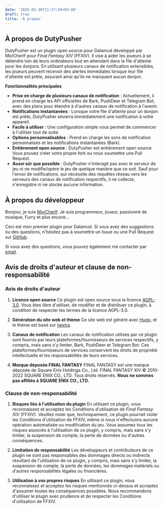 ```yaml
---
date: '2025-03-30T11:27:58+03:00'
draft: true
title: 'À propos'
---
```


## À propos de DutyPusher

DutyPusher est un plugin open source pour Dalamud développé par MorCherlf pour *Final Fantasy XIV* (FFXIV). Il vise à aider les joueurs à se détendre loin de leurs ordinateurs tout en attendant dans la file d'attente pour les donjons. En utilisant plusieurs canaux de notification extensibles, les joueurs peuvent recevoir des alertes immédiates lorsque leur file d'attente est prête, assurant ainsi qu'ils ne manquent aucun donjon.

**Fonctionnalités principales**

- **Prise en charge de plusieurs canaux de notification** : Actuellement, il prend en charge les API officielles de Bark, PushDeer et Telegram Bot, avec des plans pour étendre à d'autres canaux de notification à l'avenir.
- **Notifications instantanées** : Lorsque votre file d'attente pour un donjon est prête, DutyPusher enverra immédiatement une notification à votre appareil.
- **Facile à utiliser** : Une configuration simple vous permet de commencer à l'utiliser tout de suite.
- **Options personnalisables** : Prend en charge les sons de notification personnalisés et les notifications instantanées (Bark).
- **Entièrement open source** : DutyPusher est entièrement open source. Vous pouvez créer votre propre fork ou nous soumettre une Pull Request.
- **Aussi sûr que possible** : DutyPusher n'interagit pas avec le serveur de jeu ni ne modifie/opère le jeu de quelque manière que ce soit. Sauf pour l'envoi de notifications, qui nécessite des requêtes réseau vers les serveurs des canaux de notification respectifs, il ne collecte, n'enregistre ni ne stocke aucune information.

## À propos du développeur

Bonjour, je suis [MorCherlf](https://link.mor.icu). Je suis programmeur, joueur, passionné de musique, Furry et plus encore…

Ceci est mon premier plugin pour Dalamud. Si vous avez des suggestions ou des questions, n'hésitez pas à soumettre un Issue ou une Pull Request sur [GitHub](https://github.com/MorCherlf/FFXIVDutyPusher).

Si vous avez des questions, vous pouvez également me contacter par [email](mailto:morcherlfy@outlook.com).

## Avis de droits d'auteur et clause de non-responsabilité

### Avis de droits d'auteur

1. **Licence open source**
   Ce plugin est open source sous la licence [AGPL-3.0](https://www.gnu.org/licenses/agpl-3.0.html). Vous êtes libre d'utiliser, de modifier et de distribuer ce plugin, à condition de respecter les termes de la licence AGPL-3.0.

2. **Génération du site web et thème**
   Ce site web est généré avec [Hugo](https://gohugo.io/), et le thème est basé sur [hextra](https://github.com/imfing/hextra).

3. **Canaux de notification**
   Les canaux de notification utilisés par ce plugin sont fournis par leurs plateformes/fournisseurs de services respectifs, y compris, mais sans s'y limiter, Bark, PushDeer et Telegram Bot. Ces plateformes/fournisseurs de services conservent les droits de propriété intellectuelle et les responsabilités de leurs services.

4. **Marque déposée FINAL FANTASY**
   FINAL FANTASY est une marque déposée de Square Enix Holdings Co., Ltd. FINAL FANTASY XIV © 2010-2022 SQUARE ENIX CO., LTD. Tous droits réservés.
   **Nous ne sommes pas affiliés à SQUARE ENIX CO., LTD.**

### Clause de non-responsabilité

1. **Risques liés à l'utilisation du plugin**
   En utilisant ce plugin, vous reconnaissez et acceptez les Conditions d'utilisation de *Final Fantasy XIV* (FFXIV).
   Veuillez noter que, techniquement, ce plugin pourrait violer les Conditions d'utilisation de FFXIV, même si nous n'effectuons aucune opération automatisée ou modification du jeu.
   Vous assumez tous les risques associés à l'utilisation de ce plugin, y compris, mais sans s'y limiter, la suspension de compte, la perte de données ou d'autres conséquences.

2. **Limitation de responsabilité**
   Les développeurs et contributeurs de ce plugin ne sont pas responsables des dommages directs ou indirects résultant de l'utilisation de ce plugin, y compris, mais sans s'y limiter, la suspension de compte, la perte de données, les dommages matériels ou d'autres responsabilités légales ou financières.

3. **Utilisation à vos propres risques**
   En utilisant ce plugin, vous reconnaissez et acceptez les risques mentionnés ci-dessus et acceptez d'assumer toutes les conséquences possibles. Nous recommandons d'utiliser le plugin avec prudence et de respecter les Conditions d'utilisation de FFXIV.
